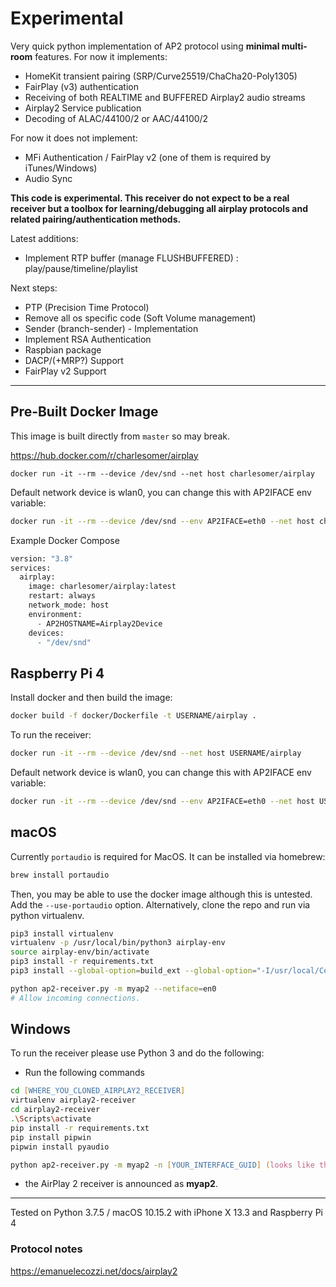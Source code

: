 # Experimental

Very quick python implementation of AP2 protocol using **minimal
multi-room** features. For now it implements:
- HomeKit transient pairing (SRP/Curve25519/ChaCha20-Poly1305)
- FairPlay (v3) authentication
- Receiving of both REALTIME and BUFFERED Airplay2 audio streams
- Airplay2 Service publication
- Decoding of ALAC/44100/2 or AAC/44100/2

For now it does not implement:
 - MFi Authentication / FairPlay v2 (one of them is required by iTunes/Windows)
 - Audio Sync
 
**This code is experimental. This receiver do not expect to be a real receiver but a toolbox for learning/debugging all airplay protocols and related pairing/authentication methods.** 

Latest additions:
 - Implement RTP buffer (manage FLUSHBUFFERED) : play/pause/timeline/playlist

Next steps:
 - PTP (Precision Time Protocol)
 - Remove all os specific code (Soft Volume management)
 - Sender (branch-sender) - Implementation
 - Implement RSA Authentication
 - Raspbian package
 - DACP/(+MRP?) Support
 - FairPlay v2 Support
---

## Pre-Built Docker Image
This image is built directly from `master` so may break.

https://hub.docker.com/r/charlesomer/airplay
```
docker run -it --rm --device /dev/snd --net host charlesomer/airplay
```
Default network device is wlan0, you can change this with AP2IFACE env variable:
```zsh
docker run -it --rm --device /dev/snd --env AP2IFACE=eth0 --net host charlesomer/airplay
```
Example Docker Compose
```zsh
version: "3.8"
services:
  airplay:
    image: charlesomer/airplay:latest
    restart: always
    network_mode: host
    environment:
      - AP2HOSTNAME=Airplay2Device
    devices:
      - "/dev/snd"
```

## Raspberry Pi 4

Install docker and then build the image:

```zsh
docker build -f docker/Dockerfile -t USERNAME/airplay .
```

To run the receiver:

```zsh
docker run -it --rm --device /dev/snd --net host USERNAME/airplay
```

Default network device is wlan0, you can change this with AP2IFACE env variable:

```zsh
docker run -it --rm --device /dev/snd --env AP2IFACE=eth0 --net host USERNAME/airplay
```

## macOS

Currently `portaudio` is required for MacOS. It can be installed via homebrew:
```zsh
brew install portaudio
```
Then, you may be able to use the docker image although this is untested. Add the `--use-portaudio` option. Alternatively, clone the repo and run via python virtualenv.

```zsh
pip3 install virtualenv
virtualenv -p /usr/local/bin/python3 airplay-env
source airplay-env/bin/activate
pip3 install -r requirements.txt
pip3 install --global-option=build_ext --global-option="-I/usr/local/Cellar/portaudio/19.6.0/include" --global-option="-L/usr/local/Cellar/portaudio/19.6.0/lib" pyaudio

python ap2-receiver.py -m myap2 --netiface=en0
# Allow incoming connections.
```

## Windows

To run the receiver please use Python 3 and do the following:

* Run the following commands

```zsh
cd [WHERE_YOU_CLONED_AIRPLAY2_RECEIVER]
virtualenv airplay2-receiver
cd airplay2-receiver
.\Scripts\activate
pip install -r requirements.txt
pip install pipwin
pipwin install pyaudio

python ap2-receiver.py -m myap2 -n [YOUR_INTERFACE_GUID] (looks like this for instance {02681AC0-AD52-4E15-9BD6-8C6A08C4F836} )
```

* the AirPlay 2 receiver is announced as **myap2**.


---

Tested on Python 3.7.5 / macOS 10.15.2 with iPhone X 13.3 and Raspberry Pi 4

### Protocol notes

https://emanuelecozzi.net/docs/airplay2

